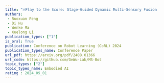 ```yaml
---  
title: "🔥Play to the Score: Stage-Guided Dynamic Multi-Sensory Fusion for Robotic Manipulation"  
authors:  
 - Ruoxuan Feng
 - Di Hu
 - Wenke Ma  
 - Xuelong Li  
publication_types: ["1"]  
is_oral: True
publication: Conference on Robot Learning (CoRL) 2024  
publication_types_name: Conference Paper  
url_pdf: https://arxiv.org/pdf/2408.01366
url_code: https://github.com/GeWu-Lab/MS-Bot
topic_types: ["2"]
topic_types_name: Embodied AI
rating : 2024_09_01
---  
```

